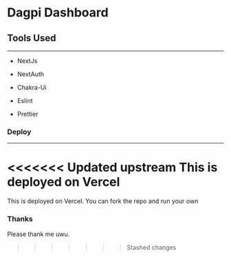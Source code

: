 # Dagpi Dashboard

## Tools Used

---

- NextJs

- NextAuth

- Chakra-Ui

- Eslint

- Prettier

### Deploy

---

<<<<<<< Updated upstream
This is deployed on Vercel
=======
This is deployed on Vercel. You can fork the repo and run your own


### Thanks

Please thank me uwu.
>>>>>>> Stashed changes
